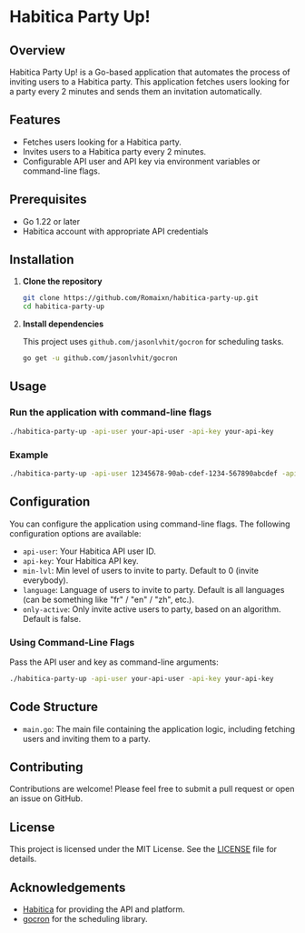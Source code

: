 # Habitica Party Up!

## Overview

Habitica Party Up! is a Go-based application that automates the process of inviting users to a Habitica party. This application fetches users looking for a party every 2 minutes and sends them an invitation automatically.

## Features

- Fetches users looking for a Habitica party.
- Invites users to a Habitica party every 2 minutes.
- Configurable API user and API key via environment variables or command-line flags.

## Prerequisites

- Go 1.22 or later
- Habitica account with appropriate API credentials

## Installation

1. **Clone the repository**

   ```sh
   git clone https://github.com/Romaixn/habitica-party-up.git
   cd habitica-party-up
   ```

2. **Install dependencies**

   This project uses `github.com/jasonlvhit/gocron` for scheduling tasks.

   ```sh
   go get -u github.com/jasonlvhit/gocron
   ```

## Usage

### Run the application with command-line flags

```sh
./habitica-party-up -api-user your-api-user -api-key your-api-key
```

### Example

```sh
./habitica-party-up -api-user 12345678-90ab-cdef-1234-567890abcdef -api-key 12345678-90ab-cdef-1234-567890abcdef -min-lvl 10 -language en -only-active true
```

## Configuration

You can configure the application using command-line flags. The following configuration options are available:

- `api-user`: Your Habitica API user ID.
- `api-key`: Your Habitica API key.
- `min-lvl`: Min level of users to invite to party. Default to 0 (invite everybody).
- `language`: Language of users to invite to party. Default is all languages (can be something like "fr" / "en" / "zh", etc.).
- `only-active`: Only invite active users to party, based on an algorithm. Default is false.

### Using Command-Line Flags

Pass the API user and key as command-line arguments:

```sh
./habitica-party-up -api-user your-api-user -api-key your-api-key
```

## Code Structure

- `main.go`: The main file containing the application logic, including fetching users and inviting them to a party.

## Contributing

Contributions are welcome! Please feel free to submit a pull request or open an issue on GitHub.

## License

This project is licensed under the MIT License. See the [LICENSE](LICENSE) file for details.

## Acknowledgements

- [Habitica](https://habitica.com) for providing the API and platform.
- [gocron](https://github.com/jasonlvhit/gocron) for the scheduling library.

